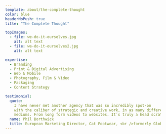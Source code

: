```yaml
---
template: about/the-complete-thought
color: blue
headerNoPush: true
title: "The Complete Thought"

topImages:
  - file: we-do-it-ourselves.jpg
    alt: alt text
  - file: we-do-it-ourselves2.jpg
    alt: alt text

expertise:
  - Branding
  - Print & Digital Advertising
  - Web & Mobile
  - Photography, Film & Video
  - Packaging
  - Content Strategy

testimonial:
  quote:
    I have never met another agency that was so incredibly spot-on
    with the caliber of strategic and creative work, in as many different
    mediums. From long form videos to websites. It’s truly a head scratcher.
  name: Phil Borthwick
  title: European Marketing Director, Cat Footwear, <br />formerly Global Marketing Director at Dr. Martens
---
```

